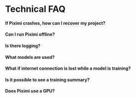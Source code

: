 # Technical FAQ

#### If Piximi crashes, how can I recover my project?
#### Can I run Piximi offline?
#### Is there logging?
#### What models are used?
#### What if internet connection is lost while a model is training?
#### Is it possible to see a training summary?
#### Does Piximi use a GPU?